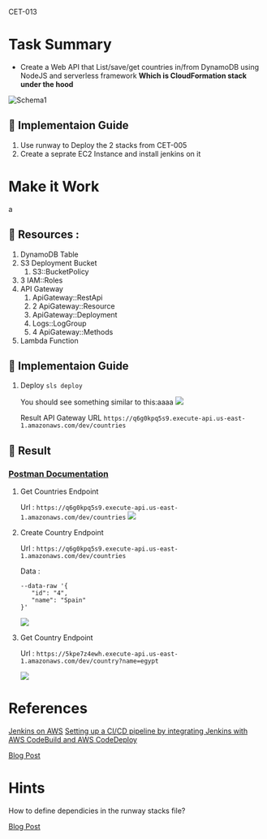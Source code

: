CET-013

# Task Summary

* Create a Web API that List/save/get countries in/from DynamoDB using NodeJS and serverless framework  **Which is CloudFormation stack under the hood**

![Schema](schema.png)1

## :large_blue_diamond: Implementaion Guide
1) Use runway to Deploy the 2 stacks from CET-005
2) Create a seprate EC2 Instance and install jenkins on it

# Make it Work 
a
## :large_orange_diamond: Resources :
1) DynamoDB Table
2) S3 Deployment Bucket
   1) S3::BucketPolicy
3) 3 IAM::Roles
4) API Gateway
   1) ApiGateway::RestApi
   2) 2 ApiGateway::Resource
   3) ApiGateway::Deployment
   4) Logs::LogGroup
   5) 4 ApiGateway::Methods
5) Lambda Function

## :large_blue_diamond: Implementaion Guide
1) Deploy `sls deploy`

    You should see something similar to this:aaaa
    ![](deploy.png)

    Result API Gateway URL
    ` https://q6g0kpq5s9.execute-api.us-east-1.amazonaws.com/dev/countries `

 ## :large_orange_diamond: Result


### [**Postman Documentation**](https://documenter.getpostman.com/view/16150979/TzeTKA1e)


  1) Get Countries Endpoint

      Url : `https://q6g0kpq5s9.execute-api.us-east-1.amazonaws.com/dev/countries`
      ![](countries.png)
  2) Create Country Endpoint

      Url : `https://q6g0kpq5s9.execute-api.us-east-1.amazonaws.com/dev/countries`

      Data :
      ```
      --data-raw '{
         "id": "4",
         "name": "Spain"
      }'
      ```
      ![](create-country.png)

  3) Get Country Endpoint

      Url : `https://5kpe7z4ewh.execute-api.us-east-1.amazonaws.com/dev/country?name=egypt`

      ![](get-country.png)

# References
[Jenkins on AWS](https://www.jenkins.io/doc/tutorials/tutorial-for-installing-jenkins-on-AWS/)
[Setting up a CI/CD pipeline by integrating Jenkins with AWS CodeBuild and AWS CodeDeploy](https://aws.amazon.com/blogs/devops/setting-up-a-ci-cd-pipeline-by-integrating-jenkins-with-aws-codebuild-and-aws-codedeploy/)

[Blog Post](https://www.serverless.com/blog/node-rest-api-with-serverless-lambda-and-dynamodb)

# Hints
How to define dependicies in the runway stacks file?

[Blog Post](https://www.serverless.com/blog/node-rest-api-with-serverless-lambda-and-dynamodb)
